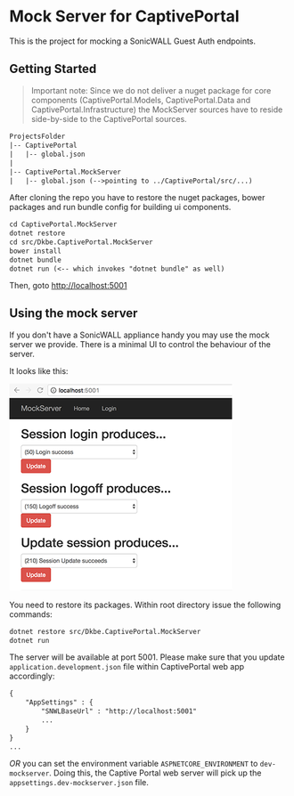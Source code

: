 # Mock Server for CaptivePortal

This is the project for mocking a SonicWALL Guest Auth endpoints.

## Getting Started

> Important note: Since we do not deliver a nuget package for core components (CaptivePortal.Models, CaptivePortal.Data and CaptivePortal.Infrastructure) the MockServer sources have to reside side-by-side to the CaptivePortal sources. 


```
ProjectsFolder
|-- CaptivePortal
|   |-- global.json
|
|-- CaptivePortal.MockServer
|   |-- global.json (-->pointing to ../CaptivePortal/src/...)
```

After cloning the repo you have to restore the nuget packages, bower packages and run bundle config for building ui components.

```
cd CaptivePortal.MockServer
dotnet restore
cd src/Dkbe.CaptivePortal.MockServer
bower install
dotnet bundle
dotnet run (<-- which invokes "dotnet bundle" as well)
```

Then, goto [http://localhost:5001](http://localhost:5001)

## Using the mock server
If you don't have a SonicWALL appliance handy you may use the mock server we provide. There is a minimal UI to control the behaviour of the server. 

It looks like this:


![alt](misc/mockserver_ui.png)

You need to restore its packages. Within root directory issue the following commands:
```
dotnet restore src/Dkbe.CaptivePortal.MockServer
dotnet run
```
The server will be available at port 5001. Please make sure that you update `application.development.json` file within CaptivePortal web app accordingly: 
```
{
    "AppSettings" : {
        "SNWLBaseUrl" : "http://localhost:5001"
        ...
    }
}
...
```
_OR_ you can set the environment variable `ASPNETCORE_ENVIRONMENT` to `dev-mockserver`. Doing this, the Captive Portal web server will pick up the `appsettings.dev-mockserver.json` file.


